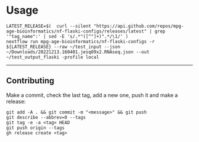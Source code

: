 # Usage

```
LATEST_RELEASE=$(  curl --silent "https://api.github.com/repos/mpg-age-bioinformatics/nf-flaski-configs/releases/latest" | grep '"tag_name":' | sed -E 's/.*"([^"]+)".*/\1/' )
nextflow run mpg-age-bioinformatics/nf-flaski-configs -r ${LATEST_RELEASE} --raw ~/test_input --json ~/Downloads/20221213.160401.jesq89x2.RNAseq.json --out ~/test_output_flaski -profile local
```
___ 

## Contributing

Make a commit, check the last tag, add a new one, push it and make a release:
```
git add -A . && git commit -m "<message>" && git push
git describe --abbrev=0 --tags
git tag -e -a <tag> HEAD
git push origin --tags
gh release create <tag> 
```